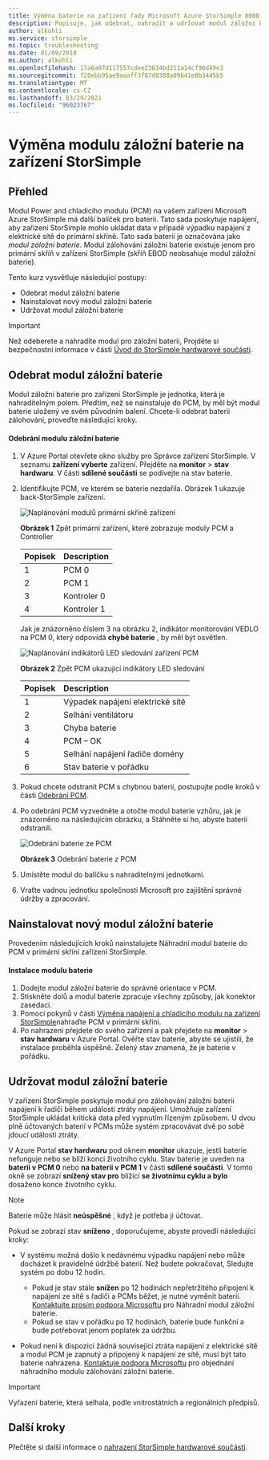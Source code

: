 ```yaml
---
title: Výměna baterie na zařízení řady Microsoft Azure StorSimple 8000
description: Popisuje, jak odebrat, nahradit a udržovat modul záložní baterie na zařízení StorSimple.
author: alkohli
ms.service: storsimple
ms.topic: troubleshooting
ms.date: 01/09/2018
ms.author: alkohli
ms.openlocfilehash: 17a6a07d117557cdee23634bd211a14cf90d49e3
ms.sourcegitcommit: f28ebb95ae9aaaff3f87d8388a09b41e0b3445b5
ms.translationtype: MT
ms.contentlocale: cs-CZ
ms.lasthandoff: 03/29/2021
ms.locfileid: "96023767"
---
```

# <a name="replace-the-backup-battery-module-on-your-storsimple-device"></a>Výměna modulu záložní baterie na zařízení StorSimple

## <a name="overview"></a>Přehled
Modul Power and chladicího modulu (PCM) na vašem zařízení Microsoft Azure StorSimple má další balíček pro baterii. Tato sada poskytuje napájení, aby zařízení StorSimple mohlo ukládat data v případě výpadku napájení z elektrické sítě do primární skříně. Tato sada baterií je označována jako *modul záložní baterie*. Modul zálohování záložní baterie existuje jenom pro primární skříň v zařízení StorSimple (skříň EBOD neobsahuje modul záložní baterie).

Tento kurz vysvětluje následující postupy:

* Odebrat modul záložní baterie
* Nainstalovat nový modul záložní baterie
* Udržovat modul záložní baterie

> [!IMPORTANT]
> Než odeberete a nahradíte modul pro záložní baterii, Projděte si bezpečnostní informace v části [Úvod do StorSimple hardwarové součásti](storsimple-8000-hardware-component-replacement.md).


## <a name="remove-the-backup-battery-module"></a>Odebrat modul záložní baterie
Modul záložní baterie pro zařízení StorSimple je jednotka, která je nahraditelným polem. Předtím, než se nainstaluje do PCM, by měl být modul baterie uložený ve svém původním balení. Chcete-li odebrat baterii zálohování, proveďte následující kroky.

#### <a name="to-remove-the-backup-battery-module"></a>Odebrání modulu záložní baterie
1. V Azure Portal otevřete okno služby pro Správce zařízení StorSimple. V seznamu **zařízení vyberte** zařízení. Přejděte na **monitor**  >  **stav hardwaru**. V části **sdílené součásti** se podívejte na stav baterie.
2. Identifikujte PCM, ve kterém se baterie nezdařila. Obrázek 1 ukazuje back-StorSimple zařízení.
   
    ![Naplánování modulů primární skříně zařízení](./media/storsimple-battery-replacement/IC740994.png)
   
    **Obrázek 1** Zpět primární zařízení, které zobrazuje moduly PCM a Controller
   
   | Popisek | Description |
   |:--- |:--- |
   | 1 |PCM 0 |
   | 2 |PCM 1 |
   | 3 |Kontroler 0 |
   | 4 |Kontroler 1 |
   
    Jak je znázorněno číslem 3 na obrázku 2, indikátor monitorování VEDLO na PCM 0, který odpovídá **chybě baterie** , by měl být osvětlen.
   
    ![Naplánování indikátorů LED sledování zařízení PCM](./media/storsimple-battery-replacement/IC740992.png)
   
    **Obrázek 2** Zpět PCM ukazující indikátory LED sledování
   
   | Popisek | Description |
   |:--- |:--- |
   | 1 |Výpadek napájení elektrické sítě |
   | 2 |Selhání ventilátoru |
   | 3 |Chyba baterie |
   | 4 |PCM – OK |
   | 5 |Selhání napájení řadiče domény |
   | 6 |Stav baterie v pořádku |
3. Pokud chcete odstranit PCM s chybnou baterií, postupujte podle kroků v části [Odebrání PCM](storsimple-8000-power-cooling-module-replacement.md#remove-a-pcm).
4. Po odebrání PCM vyzvedněte a otočte modul baterie vzhůru, jak je znázorněno na následujícím obrázku, a Stáhněte si ho, abyste baterii odstranili.
   
    ![Odebrání baterie ze PCM](./media/storsimple-battery-replacement/IC741019.png)
   
    **Obrázek 3** Odebrání baterie z PCM
5. Umístěte modul do balíčku s nahraditelnými jednotkami.
6. Vraťte vadnou jednotku společnosti Microsoft pro zajištění správné údržby a zpracování.

## <a name="install-a-new-backup-battery-module"></a>Nainstalovat nový modul záložní baterie
Provedením následujících kroků nainstalujete Náhradní modul baterie do PCM v primární skříni zařízení StorSimple.

#### <a name="to-install-the-battery-module"></a>Instalace modulu baterie
1. Dodejte modul záložní baterie do správné orientace v PCM.
2. Stiskněte dolů a modul baterie zpracuje všechny způsoby, jak konektor zasedací.
3. Pomocí pokynů v části [Výměna napájení a chladicího modulu na zařízení StorSimple](storsimple-8000-power-cooling-module-replacement.md)nahraďte PCM v primární skříni.
4. Po nahrazení přejdete do svého zařízení a pak přejdete na **monitor**  >  **stav hardwaru** v Azure Portal. Ověřte stav baterie, abyste se ujistili, že instalace proběhla úspěšně. Zelený stav znamená, že je baterie v pořádku.

## <a name="maintain-the-backup-battery-module"></a>Udržovat modul záložní baterie
V zařízení StorSimple poskytuje modul pro zálohování záložní baterii napájení k řadiči během události ztráty napájení. Umožňuje zařízení StorSimple ukládat kritická data před vypnutím řízeným způsobem. U dvou plně účtovaných baterií v PCMs může systém zpracovávat dvě po sobě jdoucí události ztráty.

V Azure Portal **stav hardwaru** pod oknem **monitor** ukazuje, jestli baterie nefunguje nebo se blíží konci životního cyklu. Stav baterie je uveden na **baterii v PCM 0** nebo **na baterii v PCM 1** v části **sdílené součásti**. V tomto okně se zobrazí **snížený stav pro** blížící **se životnímu cyklu a bylo** dosaženo konce životního cyklu.

> [!NOTE]
> Baterie může hlásit **neúspěšné** , když je potřeba ji účtovat.


Pokud se zobrazí stav **sníženo** , doporučujeme, abyste provedli následující kroky:

* V systému možná došlo k nedávnému výpadku napájení nebo může docházet k pravidelné údržbě baterií. Než budete pokračovat, Sledujte systém po dobu 12 hodin.
  
  * Pokud je stav stále **snížen** po 12 hodinách nepřetržitého připojení k napájení ze sítě s řadiči a PCMs běžet, je nutné vyměnit baterii. [Kontaktujte prosím podpora Microsoftu](storsimple-8000-contact-microsoft-support.md) pro Náhradní modul záložní baterie.
  * Pokud se stav v pořádku po 12 hodinách, baterie bude funkční a bude potřebovat jenom poplatek za údržbu.
* Pokud není k dispozici žádná související ztráta napájení z elektrické sítě a modul PCM je zapnutý a připojený k napájení ze sítě, musí být tato baterie nahrazena. [Kontaktuje podpora Microsoftu](storsimple-8000-contact-microsoft-support.md) pro objednání náhradního modulu zálohování záložní baterie.

> [!IMPORTANT]
> Vyřazení baterie, která selhala, podle vnitrostátních a regionálních předpisů.

## <a name="next-steps"></a>Další kroky
Přečtěte si další informace o [nahrazení StorSimple hardwarové součásti](storsimple-8000-hardware-component-replacement.md).

